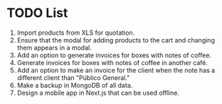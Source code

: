 # TODO List

1. Import products from XLS for quotation.
2. Ensure that the modal for adding products to the cart and changing them appears in a modal.
3. Add an option to generate invoices for boxes with notes of coffee.
4. Generate invoices for boxes with notes of coffee in another café.
5. Add an option to make an invoice for the client when the note has a different client than "Público General."
6. Make a backup in MongoDB of all data.
7. Design a mobile app in Next.js that can be used offline.
